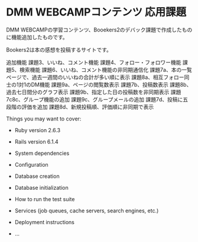 # DMM WEBCAMPコンテンツ 応用課題

DMM WEBCAMPの学習コンテンツ、Booekers2のデバック課題で作成したものに機能追加したものです。

Bookers2は本の感想を投稿するサイトです。

追加機能
課題3、いいね、コメント機能
課題4、フォロー・フォロワー機能
課題5、検索機能
課題6、いいね、コメント機能の非同期通信化
課題7a、本の一覧ページで、過去一週間のいいねの合計が多い順に表示
課題8a、相互フォロー同士の1対1のDM機能
課題9a、ページの閲覧数表示
課題7b、投稿数表示
課題8b、過去七日間分のグラフ表示
課題9b、指定した日の投稿数を非同期表示
課題7c8c、グループ機能の追加
課題9c、グループメールの追加
課題7d、投稿に五段階の評価を追加
課題8d、新規投稿順、評価順に非同期で表示



Things you may want to cover:

* Ruby version 2.6.3

* Rails version 6.1.4

* System dependencies

* Configuration

* Database creation

* Database initialization

* How to run the test suite

* Services (job queues, cache servers, search engines, etc.)

* Deployment instructions

* ...
